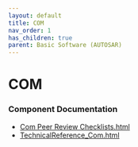 ```yaml
---
layout: default
title: COM
nav_order: 1
has_children: true
parent: Basic Software (AUTOSAR)
---
```

# COM
### Component Documentation

- [Com Peer Review Checklists.html](doc/Com%20Peer%20Review%20Checklists.html)
- [TechnicalReference_Com.html](doc/TechnicalReference_Com.html)

